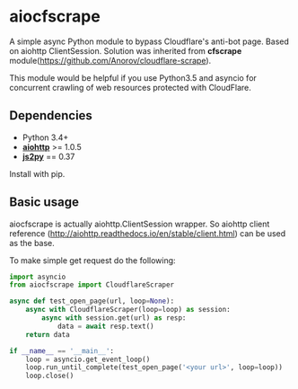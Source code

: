 # aiocfscrape
A simple async Python module to bypass Cloudflare\'s anti-bot page. Based on aiohttp ClientSession. Solution was inherited from **cfscrape** module(https://github.com/Anorov/cloudflare-scrape).

This module would be helpful if you use Python3.5 and asyncio for concurrent crawling of web resources protected with CloudFlare.

## Dependencies

* Python 3.4+
* **[aiohttp](https://pypi.python.org/pypi/aiohttp)** >= 1.0.5
* **[js2py](https://pypi.python.org/pypi/Js2Py)** == 0.37

Install with pip.

## Basic usage
aiocfscrape is actually aiohttp.ClientSession wrapper. So aiohttp client reference (http://aiohttp.readthedocs.io/en/stable/client.html) can be used as the base.

To make simple get request do the following:

```python
import asyncio
from aiocfscrape import CloudflareScraper

async def test_open_page(url, loop=None):
    async with CloudflareScraper(loop=loop) as session:
        async with session.get(url) as resp:
            data = await resp.text()
    return data

if __name__ == '__main__':
    loop = asyncio.get_event_loop()
    loop.run_until_complete(test_open_page('<your url>', loop=loop))
    loop.close()
```

